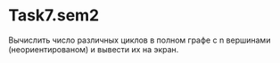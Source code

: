 # Task7.sem2
 Вычислить число различных циклов в полном графе с n вершинами (неориентированом) и вывести их на экран.
